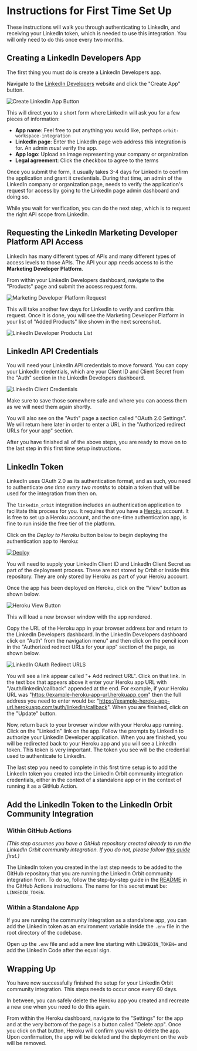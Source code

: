 # Instructions for First Time Set Up

These instructions will walk you through authenticating to LinkedIn, and receiving your LinkedIn token, which is needed to use this integration. You will only need to do this once every two months.

## Creating a LinkedIn Developers App

The first thing you must do is create a LinkedIn Developers app.

Navigate to the [LinkedIn Developers](https://www.linkedin.com/developers/) website and click the "Create App" button.

![Create LinkedIn App Button](../readme_images/create_app_button.png)

This will direct you to a short form where LinkedIn will ask you for a few pieces of information:

* **App name**: Feel free to put anything you would like, perhaps `orbit-workspace-integration`
* **LinkedIn page**: Enter the LinkedIn page web address this integration is for. An admin *must* verify the app.
* **App logo**: Upload an image representing your company or organization
* **Legal agreement**: Click the checkbox to agree to the terms

Once you submit the form, it usually takes 3-4 days for LinkedIn to confirm the application and grant it credentials. During that time, an admin of the LinkedIn company or organization page, needs to verify the application's request for access by going to the LinkedIn page admin dashboard and doing so.

While you wait for verification, you can do the next step, which is to request the right API scope from LinkedIn.

## Requesting the LinkedIn Marketing Developer Platform API Access

LinkedIn has many different types of APIs and many different types of access levels to those APIs. The API your app needs access to is the **Marketing Developer Platform**.

From within your LinkedIn Developers dashboard, navigate to the "Products" page and submit the access request form.

![Marketing Developer Platform Request](../readme_images/marketing_platform_request_access.png)

This will take another few days for LinkedIn to verify and confirm this request. Once it is done, you will see the Marketing Developer Platform in your list of "Added Products" like shown in the next screenshot.

![LinkedIn Developer Products List](../readme_images/products_list.png)

## LinkedIn API Credentials

You will need your LinkedIn API credentials to move forward. You can copy your LinkedIn credentials, which are your Client ID and Client Secret from the "Auth" section in the LinkedIn Developers dashboard.

![LinkedIn Client Credentials](../readme_images/client_credentials.png)

Make sure to save those somewhere safe and where you can access them as we will need them again shortly.

You will also see on the "Auth" page a section called "OAuth 2.0 Settings". We will return here later in order to enter a URL in the "Authorized redirect URLs for your app" section.

After you have finished all of the above steps, you are ready to move on to the last step in this first time setup instructions.

## LinkedIn Token

LinkedIn uses OAuth 2.0 as its authentication format, and as such, you need to authenticate *one time every two months* to obtain a token that will be used for the integration from then on. 

The `linkedin_orbit` integration includes an authentication application to facilitate this process for you. It requires that you have a [Heroku](https://www.heroku.com/) account. It is free to set up a Heroku account, and the one-time authentication app, is fine to run inside the free tier of the platform.

Click on the _Deploy to Heroku_ button below to begin deploying the authentication app to Heroku:

[![Deploy](https://www.herokucdn.com/deploy/button.svg)](https://heroku.com/deploy?template=https://github.com/orbit-love/linkedin-auth-app)

You will need to supply your LinkedIn Client ID and LinkedIn Client Secret as part of the deployment process. These are not stored by Orbit or inside this repository. They are only stored by Heroku as part of your Heroku account.

Once the app has been deployed on Heroku, click on the "View" button as shown below.

![Heroku View Button](../readme_images/heroku_view_app_button.png)

This will load a new browser window with the app rendered.

Copy the URL of the Heroku app in your browser address bar and return to the LinkedIn Developers dashboard. In the LinkedIn Developers dashboard click on "Auth" from the navigation menu" and then click on the pencil icon in the "Authorized redirect URLs for your app" section of the page, as shown below.

![LinkedIn OAuth Redirect URLS](../readme_images/linkedin_oauth_redirects.png)

You will see a link appear called "+ Add redirect URL". Click on that link. In the text box that appears above it enter your Heroku app URL with "/auth/linkedin/callback" appended at the end. For example, if your Heroku URL was "https://example-heroku-app-url.herokuapp.com" then the full address you need to enter would be: "https://example-heroku-app-url.herokuapp.com/auth/linkedin/callback". When you are finished, click on the "Update" button.

Now, return back to your browser window with your Heroku app running. Click on the "LinkedIn" link on the app. Follow the prompts by LinkedIn to authorize your LinkedIn Developer application. When you are finished, you will be redirected back to your Heroku app and you will see a LinkedIn token. This token is very important. The token you see will be the credential used to authenticate to LinkedIn.

The last step you need to complete in this first time setup is to add the LinkedIn token you created into the LinkedIn Orbit community integration credentials, either in the context of a standalone app or in the context of running it as a GitHub Action.

## Add the LinkedIn Token to the LinkedIn Orbit Community Integration
### Within GitHub Actions

*(This step assumes you have a GitHub repository created already to run the LinkedIn Orbit community integration. If you do not, please follow [this guide](https://docs.github.com/en/github/getting-started-with-github/create-a-repo) first.)*

The LinkedIn token you created in the last step needs to be added to the GitHub repository that you are running the LinkedIn Orbit community integration from. To do so, follow the step-by-step guide in the [README](https://github.com/orbit-love/github-actions-templates/blob/main/README.md#adding-your-credentials-to-github) in the GitHub Actions instructions. The name for this secret **must** be: `LINKEDIN_TOKEN`.

### Within a Standalone App

If you are running the community integration as a standalone app, you can add the LinkedIn token as an environment variable inside the `.env` file in the root directory of the codebase.

Open up the `.env` file and add a new line starting with `LINKEDIN_TOKEN=` and add the LinkedIn Code after the equal sign.
## Wrapping Up

You have now successfully finished the setup for your LinkedIn Orbit community integration. This steps needs to occur once every 60 days.

In between, you can safely delete the Heroku app you created and recreate a new one when you need to do this again.

From within the Heroku dashboard, navigate to the "Settings" for the app and at the very bottom of the page is a button called "Delete app". Once you click on that button, Heroku will confirm you wish to delete the app. Upon confirmation, the app will be deleted and the deployment on the web will be removed.
